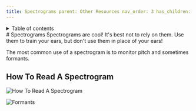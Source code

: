 ```yaml
---
title: Spectrograms parent: Other Resources nav_order: 3 has_children: false
---
```

<details closed markdown="block">
  <summary>
    Table of contents
  </summary>
{: .text-delta }
1. TOC
{:toc}
</details>
# Spectrograms
Spectrograms are cool! It's best not to rely on them. Use them to train your ears, but don't use them in place of your ears!

The most common use of a spectrogram is to monitor pitch and sometimes formants.

## How To Read A Spectrogram

![How To Read A Spectrogram](/img/spectrogram.png)


![Formants](/img/formants.png)
